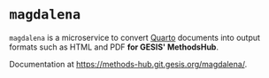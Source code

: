 # `magdalena`

`magdalena` is a microservice to convert [Quarto](https://quarto.org/) documents into output formats such as HTML and PDF **for GESIS' MethodsHub**.

Documentation at https://methods-hub.git.gesis.org/magdalena/.
